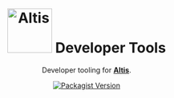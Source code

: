 <h1 align="center"><img src="https://make.hmn.md/altis/Altis-logo.svg" width="89" alt="Altis" /> Developer Tools</h1>

<p align="center">Developer tooling for <strong><a href="https://altis-dxp.com/">Altis</a></strong>.</p>

<p align="center"><a href="https://packagist.org/packages/altis/dev-tools"><img alt="Packagist Version" src="https://img.shields.io/packagist/v/altis/dev-tools.svg"></a></p>
